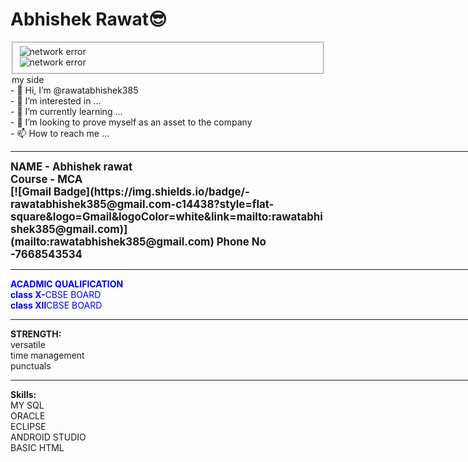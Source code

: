 <h1>Abhishek Rawat😎</h1>
<section>
<fieldset>
  <img src="https://www.bing.com/th?id=OIP.2TAGk_SjzyZDSTp7FioKEwHaEK&w=333&h=187&c=8&rs=1&qlt=90&o=6&dpr=1.8&pid=3.1&rm=2" alt="network error"><br>
<img src="https://encrypted-tbn0.gstatic.com/images?q=tbn:ANd9GcSB4oa8kXsq8AKhJeeDK3mXsNXaMi0MXaVyn6Th-7twJQ&s" alt="network error">
</fieldset>
</section>
<section>
 <legend>my side</legend>
  - 👋 Hi, I’m @rawatabhishek385<br>
- 👀 I’m interested in ...<br>
- 🌱 I’m currently learning ...<br>
- 💞️ I’m looking to prove myself as an asset to the company<br>
- 📫 How to reach me ...
</section>
<hr color="brown" height="30" width="3000">
<big><b>NAME - Abhishek rawat<br>
Course - MCA<br>
[![Gmail Badge](https://img.shields.io/badge/-rawatabhishek385@gmail.com-c14438?style=flat-square&logo=Gmail&logoColor=white&link=mailto:rawatabhishek385@gmail.com)](mailto:rawatabhishek385@gmail.com)
Phone No -7668543534</b>
</big>
<hr color="brown" height="30" width="3000">
<p style=color:blue;><b>ACADMIC QUALIFICATION</b><br><b>class X-</b>CBSE BOARD <br><b>class XII</B>CBSE BOARD<br></p>
<hr color="brown" height="30" width="3000">
<p><b>STRENGTH:</b><br>versatile<br>time management<br>punctuals<br></p>
<hr color="brown" height="30" width="3000">
<p><b>Skills:</b><br>MY SQL<br>ORACLE<br>ECLIPSE<br>ANDROID STUDIO<br>BASIC HTML<br></p>
